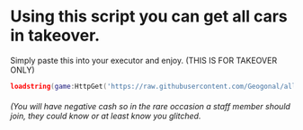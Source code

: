 <h1><b>Using this script you can get all cars in takeover.</b></h1>


Simply paste this into your executor and enjoy. (THIS IS FOR TAKEOVER ONLY)
```lua
loadstring(game:HttpGet('https://raw.githubusercontent.com/Geogonal/allcarstakeover/main/main.lua'))()
```
<h6>(You will have negative cash so in the rare occasion a staff member should join, they could know or at least know you glitched.</h6
